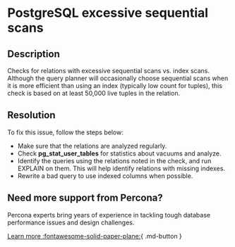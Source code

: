 # PostgreSQL excessive sequential scans 

## Description
Checks for relations with excessive sequential scans vs. index scans. Although the query planner will occasionally choose sequential scans when it is more efficient than using an index (typically low count for tuples), this check is based on at least 50,000 live tuples in the relation.

## Resolution
To fix this issue, follow the steps below:

- Make sure that the relations are analyzed regularly.  
- Check **pg_stat_user_tables** for statistics about vacuums and analyze. 
- Identify the queries using the relations noted in the check, and run EXPLAIN on them. This will help identify relations with missing indexes. 
- Rewrite a bad query to use indexed columns when possible.

## Need more support from Percona?

Percona experts bring years of experience in tackling tough database performance issues and design challenges.

[Learn more :fontawesome-solid-paper-plane:](https://per.co.na/subscribe){ .md-button }

